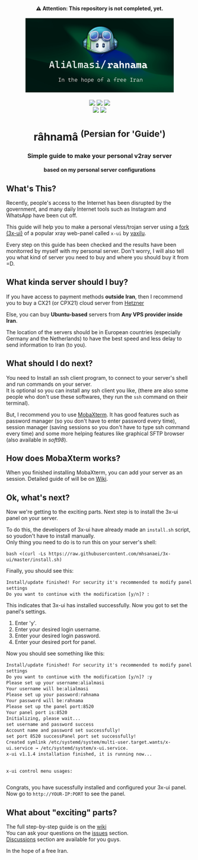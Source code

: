 <h4 align="center">⚠️ Attention: This repository is not completed, yet.</h4>

<div align="center">
<img src="./other_files/rahnama.png" height="200"><br><br>
<a href="https://github.com/AliAlmasi/rahnama"><img src="https://komarev.com/ghpvc/?username=alialmasi-rahnama&color=2c7862&style=flat-square&label=Visits"></a>
<a href="https://github.com/AliAlmasi/rahnama/stargazers"><img src="https://img.shields.io/github/stars/alialmasi/rahnama.svg?style=flat-square&label=Stars&maxAge=2592000&color=1b727d"></a>
<a href="https://github.com/AliAlmasi/rahnama"><img src="https://img.shields.io/github/license/alialmasi/rahnama.svg?style=flat-square&label=License&maxAge=2592000&color=155b64"></a>
<br>
<a href="https://github.com/AliAlmasi/rahnama/issues"><img src="https://img.shields.io/badge/Ask%20quesions%20in-Issues-146264.svg?style=flat-square"></a>
<a href="https://github.com/AliAlmasi/rahnama/graphs/commit-activity"><img src="https://img.shields.io/badge/Maintained%3F-yes-009458.svg?style=flat-square"></a>
<h1>râhnamâ <sup>(Persian for 'Guide')</sup></h1>
<h3>Simple guide to make your personal v2ray server</h3>
<h4>based on my personal server configurations</h4>
</div>
<h2>What's This?</h2>
<p>Recently, people's access to the Internet has been disrupted by the government, and many daily Internet tools such as Instagram and WhatsApp have been cut off.</p>
<p>This guide will help you to make a personal vless/trojan server using a <a href="https://github.com/MHSanaei/3x-ui/">fork (3x-ui)</a> of a popular xray web-panel called <code>x-ui</code> by <a href="https://github.com/vaxilu/x-ui">vaxilu</a>.</p>
<p>Every step on this guide has been checked and the results have been monitorred by myself with my personal server. Don't worry, I will also tell you what kind of server you need to buy and where you should buy it from =D.</p>
<h2>What kinda server should I buy?</h2>
<p>If you have access to payment methods <b>outside Iran</b>, then I recommend you to buy a CX21 (or CPX21) cloud server from <a href="https://www.hetzner.com/cloud#:~:text=5.18%20/%20mo-,CX21,-vCPU">Hetzner</a></p>
<p>Else, you can buy <b>Ubuntu-based</b> servers from <b>Any VPS provider inside Iran</b>.</p>
<p>The location of the servers should be in European countries (especially Germany and the Netherlands) to have the best speed and less delay to send information to Iran (to you).</p>
<h2>What should I do next?</h2>
<p>You need to Install an ssh client program, to connect to your server's shell and run commands on your server.<br>It is optional so you can install any ssh client you like, (there are also some people who don't use these softwares, they run the <code>ssh</code> command on their terminal).</p>
<p>But, I recommend you to use <a href="https://mobaxterm.mobatek.net/">MobaXterm</a>. It has good features such as password manager (so you don't have to enter password every time), session manager (saving sessions so you don't have to type ssh command every time) and some more helping features like graphical SFTP browser (also available in <em>soft98</em>).</p>
<h2>How does MobaXterm works?</h2>
<p>When you finished installing MobaXterm, you can add your server as an session. Detailed guide of will be on <a href="https://github.com/AliAlmasi/rahnama/wiki/MobaXterm">Wiki</a>.</p>
<h2>Ok, what's next?</h2>
<p>Now we're getting to the exciting parts. Next step is to install the 3x-ui panel on your server.</p>
<p>To do this, the developers of 3x-ui have already made an <code>install.sh</code> script, so youdon't have to install manually.<br>Only thing you need to do is to run this on your server's shell:</p><pre><code>bash <(curl -Ls https://raw.githubusercontent.com/mhsanaei/3x-ui/master/install.sh)</code></pre>
<p>Finally, you should see this:</p>
<pre><code>Install/update finished! For security it's recommended to modify panel settings
Do you want to continue with the modification [y/n]? :</code></pre>
<p>This indicates that 3x-ui has installed successfully. Now you got to set the panel's settings.</p>
<ol>
<li>Enter 'y'.</li>
<li>Enter your desired login username.</li>
<li>Enter your desired login password.</li>
<li>Enter your desired port for panel.</li>
</ol>
<p>Now you should see something like this:</p>
<pre><code>Install/update finished! For security it's recommended to modify panel settings
Do you want to continue with the modification [y/n]? :y
Please set up your username:alialmasi
Your username will be:alialmasi
Please set up your password:rahnama
Your password will be:rahnama
Please set up the panel port:8520
Your panel port is:8520
Initializing, please wait...
set username and password success
Account name and password set successfully!
set port 8520 successPanel port set successfully!
Created symlink /etc/systemd/system/multi-user.target.wants/x-ui.service → /etc/systemd/system/x-ui.service.
x-ui v1.1.4 installation finished, it is running now...

x-ui control menu usages:</code></pre>
<p>Congrats, you have sucessfully installed and configured your 3x-ui panel.<br>Now go to <code>http://YOUR-IP:PORT</code> to see the panel.</p>
<h2>What about "exciting" parts?</h2>
<p>The full step-by-step guide is on the <a href="https://github.com/AliAlmasi/rahnama/wiki/">wiki</a><br>
You can ask your questions on the <a href="https://github.com/AliAlmasi/rahnama/issues">issues</a> section.<br><a href="https://github.com/AliAlmasi/rahnama/discussions">Discussions</a> section are available for you guys.</p>
<p>In the hope of a free Iran.</p>
